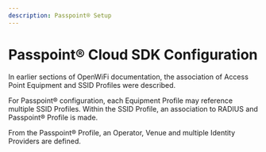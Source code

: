 ```yaml
---
description: Passpoint® Setup
---
```


# Passpoint® Cloud SDK Configuration

In earlier sections of OpenWiFi documentation, the association of Access Point Equipment and SSID Profiles were described. 

For Passpoint® configuration, each Equipment Profile may reference multiple SSID Profiles. Within the SSID Profile, an association to RADIUS and Passpoint® Profile is made. 

From the Passpoint® Profile, an Operator, Venue and multiple Identity Providers are defined.  





